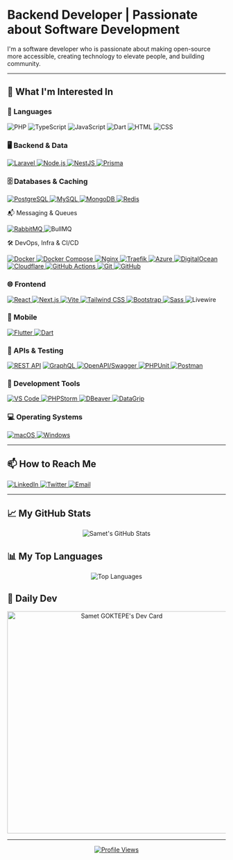 # Backend Developer | Passionate about Software Development

I'm a software developer who is passionate about making open-source more accessible, creating technology to elevate people, and building community.

---

## 👀 What I'm Interested In

### 🧠 Languages
<p align="left">
  <img src="https://img.shields.io/badge/PHP-777BB4?logo=php&logoColor=white" alt="PHP" />
  <img src="https://img.shields.io/badge/TypeScript-3178C6?logo=typescript&logoColor=white" alt="TypeScript" />
  <img src="https://img.shields.io/badge/JavaScript-F7DF1E?logo=javascript&logoColor=black" alt="JavaScript" /> 
  <img src="https://img.shields.io/badge/Dart-0175C2?logo=dart&logoColor=white" alt="Dart" /> 
  <img src="https://img.shields.io/badge/HTML5-E34F26?logo=html5&logoColor=white" alt="HTML" /> 
  <img src="https://img.shields.io/badge/CSS3-1572B6?logo=css3&logoColor=white" alt="CSS" /> 
</p>

### 🖥️ Backend & Data
<p align="left">
  <a href="https://laravel.com">
    <img src="https://img.shields.io/badge/Laravel-FF2D20?logo=laravel&logoColor=white" alt="Laravel" />
  </a>
  <a href="https://nodejs.org">
    <img src="https://img.shields.io/badge/Node.js-339933?logo=node.js&logoColor=white" alt="Node.js" />
  </a>
  <a href="https://nestjs.com">
    <img src="https://img.shields.io/badge/NestJS-E0234E?logo=nestjs&logoColor=white" alt="NestJS" />
  </a>
  <a href="https://www.prisma.io">
    <img src="https://img.shields.io/badge/Prisma-2D3748?logo=prisma&logoColor=white" alt="Prisma" />
  </a>
</p>

### 🗄️ Databases & Caching
<p align="left">
  <a href="https://www.postgresql.org">
    <img src="https://img.shields.io/badge/PostgreSQL-336791?logo=postgresql&logoColor=white" alt="PostgreSQL" />
  </a>
  <a href="https://www.mysql.com">
    <img src="https://img.shields.io/badge/MySQL-4479A1?logo=mysql&logoColor=white" alt="MySQL" />
  </a>
  <a href="https://www.mongodb.com">
    <img src="https://img.shields.io/badge/MongoDB-47A248?logo=mongodb&logoColor=white" alt="MongoDB" />
  </a>
  <a href="https://redis.io">
    <img src="https://img.shields.io/badge/Redis-DC382D?logo=redis&logoColor=white" alt="Redis" />
  </a>
</p>

📬 Messaging & Queues
<p align="left">
  <a href="https://www.rabbitmq.com">
    <img src="https://img.shields.io/badge/RabbitMQ-FF6600?logo=rabbitmq&logoColor=white" alt="RabbitMQ" />
  </a>
  <img src="https://img.shields.io/badge/BullMQ-000000" alt="BullMQ" />
</p>

🛠️ DevOps, Infra & CI/CD
<p align="left">
  <a href="https://www.docker.com">
    <img src="https://img.shields.io/badge/Docker-2496ED?logo=docker&logoColor=white" alt="Docker" />
  </a>
  <a href="https://docs.docker.com/compose/">
    <img src="https://img.shields.io/badge/Docker_Compose-384d54?logo=docker&logoColor=white" alt="Docker Compose" />
  </a>
  <a href="https://nginx.org">
    <img src="https://img.shields.io/badge/Nginx-269539?logo=nginx&logoColor=white" alt="Nginx" />
  </a>
  <a href="https://traefik.io/traefik/">
    <img src="https://img.shields.io/badge/Traefik-24A1C1?logo=traefikproxy&logoColor=white" alt="Traefik" />
  </a>
  <a href="https://azure.microsoft.com">
    <img src="https://img.shields.io/badge/Microsoft_Azure-0078D4?logo=microsoft-azure&logoColor=white" alt="Azure" />
  </a>
  <a href="https://www.digitalocean.com">
    <img src="https://img.shields.io/badge/DigitalOcean-0080FF?logo=digitalocean&logoColor=white" alt="DigitalOcean" />
  </a>
  <a href="https://www.cloudflare.com">
    <img src="https://img.shields.io/badge/Cloudflare-F38020?logo=cloudflare&logoColor=white" alt="Cloudflare" />
  </a>
  <a href="https://github.com/features/actions">
    <img src="https://img.shields.io/badge/GitHub_Actions-2088FF?logo=github-actions&logoColor=white" alt="GitHub Actions" />
  </a>
  <a href="https://git-scm.com">
    <img src="https://img.shields.io/badge/Git-F05032?logo=git&logoColor=white" alt="Git" />
  </a>
  <a href="https://github.com">
    <img src="https://img.shields.io/badge/GitHub-181717?logo=github&logoColor=white" alt="GitHub" />
  </a>
</p>

### 🌐 Frontend
<p align="left">
  <a href="https://reactjs.org">
    <img src="https://img.shields.io/badge/React-61DAFB?logo=react&logoColor=white" alt="React" />
  </a>
  <a href="https://nextjs.org">
    <img src="https://img.shields.io/badge/Next.js-000000?logo=next.js&logoColor=white" alt="Next.js" />
  </a>
  <a href="https://vitejs.dev">
    <img src="https://img.shields.io/badge/Vite-646CFF?logo=vite&logoColor=white" alt="Vite" />
  </a>
  <a href="https://tailwindcss.com">
    <img src="https://img.shields.io/badge/Tailwind_CSS-38B2AC?logo=tailwind-css&logoColor=white" alt="Tailwind CSS" />
  </a>
  <a href="https://getbootstrap.com">
    <img src="https://img.shields.io/badge/Bootstrap-7952B3?logo=bootstrap&logoColor=white" alt="Bootstrap" />
  </a>
  <a href="https://sass-lang.com">
    <img src="https://img.shields.io/badge/Sass-CC6699?logo=sass&logoColor=white" alt="Sass" />
  </a>
  <img src="https://img.shields.io/badge/Livewire_3-ef3b2d" alt="Livewire" />
</p>

### 📱 Mobile
<p align="left">
  <a href="https://flutter.dev">
    <img src="https://img.shields.io/badge/Flutter-02569B?logo=flutter&logoColor=white" alt="Flutter" />
  </a>
  <a href="https://dart.dev">
    <img src="https://img.shields.io/badge/Dart-0175C2?logo=dart&logoColor=white" alt="Dart" />
  </a>
</p>


### 🔗 APIs & Testing
<p align="left">
  <a href="https://restfulapi.net">
    <img src="https://img.shields.io/badge/REST_API-000000?logo=openapiinitiative&logoColor=white" alt="REST API" /></a>
  <a href="https://graphql.org">
    <img src="https://img.shields.io/badge/GraphQL-E10098?logo=graphql&logoColor=white" alt="GraphQL" />
  </a>
  <a href="https://swagger.io">
    <img src="https://img.shields.io/badge/OpenAPI%2FSwagger-6BA539?logo=openapiinitiative&logoColor=white" alt="OpenAPI/Swagger" />
  </a>
  <a href="https://phpunit.de">
    <img src="https://img.shields.io/badge/PHPUnit-4856A3?logo=phpunit&logoColor=white" alt="PHPUnit" />
  </a>
  <a href="https://www.postman.com">
    <img src="https://img.shields.io/badge/Postman-FF6C37?logo=postman&logoColor=white" alt="Postman" />
  </a>
</p>


### 🧰 Development Tools
<p align="left">
  <a href="https://code.visualstudio.com">
    <img src="https://img.shields.io/badge/VS_Code-007ACC?logo=visual-studio-code&logoColor=white" alt="VS Code" />
  </a>
  <a href="https://www.jetbrains.com/phpstorm">
    <img src="https://img.shields.io/badge/PHPStorm-000000?logo=phpstorm&logoColor=white" alt="PHPStorm" />
  </a>
  <a href="https://dbeaver.io">
    <img src="https://img.shields.io/badge/DBeaver-372923?logo=dbeaver&logoColor=white" alt="DBeaver" />
  </a>
  <a href="https://www.jetbrains.com/datagrip/">
    <img src="https://img.shields.io/badge/DataGrip-000000?logo=datagrip&logoColor=white" alt="DataGrip" />
  </a>

### 💻 Operating Systems
<p align="left">
  <a href="https://www.apple.com/macos">
    <img src="https://img.shields.io/badge/macOS-000000?logo=apple&logoColor=white" alt="macOS" />
  </a>
  <a href="https://www.microsoft.com/windows">
    <img src="https://img.shields.io/badge/Windows-0078D6?logo=windows&logoColor=white" alt="Windows" />
  </a>
</p>

---

## 📫 How to Reach Me

<p align="left">
  <a href="https://www.linkedin.com/in/sametgoktepe/">
    <img src="https://img.shields.io/badge/LinkedIn-0077B5?logo=linkedin&logoColor=white" alt="LinkedIn" />
  </a>
  <a href="https://x.com/samet74goktepe">
    <img src="https://img.shields.io/badge/Twitter-1DA1F2?logo=twitter&logoColor=white" alt="Twitter" />
  </a>
  <a href="mailto:sametgoktepe74@gmail.com">
    <img src="https://img.shields.io/badge/Email-D14836?logo=gmail&logoColor=white" alt="Email" />
  </a>
</p>

---

## 📈 My GitHub Stats

<div align="center">
  <img src="https://github-readme-stats.vercel.app/api?username=sametgoktepe&show_icons=true&theme=radical&hide_border=true&include_all_commits=true&count_private=true" alt="Samet's GitHub Stats" />
</div>

## 📊 My Top Languages
<div align="center">
  <img src="https://github-readme-stats.vercel.app/api/top-langs/?username=sametgoktepe&layout=compact&theme=radical&hide_border=true" alt="Top Languages" />
</div>

## 📰 Daily Dev
<div align="center">
  <a href="https://app.daily.dev/sametgoktepe"><img src="https://api.daily.dev/devcards/v2/5NziQ5ts7ILfMDDL5H2OI.png?type=wide&r=vm6" width="512" alt="Samet GOKTEPE's Dev Card"/></a>
</div>

---

<div align="center">
  <a href="https://visitcount.itsvg.in">
    <img src="https://visitcount.itsvg.in/api?id=SametGoktepe&label=Profile%20Views&color=0&icon=0&pretty=false" alt="Profile Views" />
  </a>
</div>
